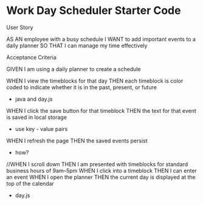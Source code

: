 # Work Day Scheduler Starter Code

User Story

AS AN employee with a busy schedule
I WANT to add important events to a daily planner
SO THAT I can manage my time effectively

Acceptance Criteria

GIVEN I am using a daily planner to create a schedule

WHEN I view the timeblocks for that day
THEN each timeblock is color coded to indicate whether it is in the past, present, or future
- java and day.js

WHEN I click the save button for that timeblock
THEN the text for that event is saved in local storage
- use key - value pairs

WHEN I refresh the page
THEN the saved events persist
- how?


//WHEN I scroll down
THEN I am presented with timeblocks for standard business hours of 9am&ndash;5pm
WHEN I click into a timeblock
THEN I can enter an event
WHEN I open the planner
THEN the current day is displayed at the top of the calendar
- day.js
